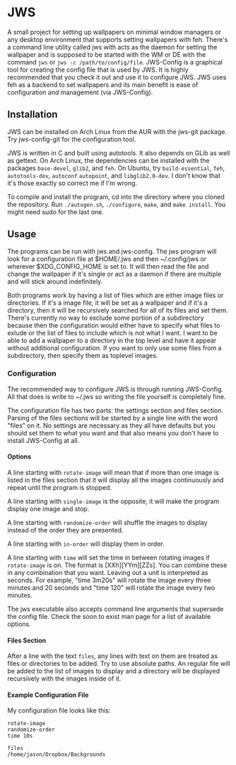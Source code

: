 # JWS
A small project for setting up wallpapers on minimal window managers or any
desktop environment that supports setting wallpapers with feh. There's a command
line utility called jws with acts as the daemon for setting the wallpaper and is
supposed to be started with the WM or DE with the command `jws` or `jws -c
/path/to/config/file`. JWS-Config is a graphical tool for creating the config
file that is used by JWS. It is highly recommended that you check it out and use
it to configure JWS. JWS uses feh as a backend to set wallpapers and its main
benefit is ease of configuration and management (via JWS-Config).

## Installation
JWS can be installed on Arch Linux from the AUR with the jws-git package. Try
jws-config-git for the configuration tool.

JWS is written in C and built using autotools. It also depends on GLib as well
as gettext. On Arch Linux, the dependencies can be installed with the packages
`base-devel`, `glib2`, and `feh`. On Ubuntu, try `build-essential`, `feh`,
`autotools-dev`, `autoconf` `autopoint`, and `libglib2.0-dev`. I don't know that
it's those exactly so correct me if I'm wrong.

To compile and install the program, cd into the directory where you cloned the
repository. Run `./autogen.sh`, `./configure`, `make`, and `make install`. You
might need sudo for the last one.

## Usage
The programs can be run with jws and jws-config. The jws program will look for a
configuration file at $HOME/.jws and then ~/.config/jws or wherever
$XDG_CONFIG_HOME is set to. It will then read the file and change the wallpaper
if it's single or act as a daemon if there are multiple and will stick around
indefinitely.

Both programs work by having a list of files which are either image files or
directories. If it's a image file, it will be set as a wallpaper and if it's a
directory, then it will be recursively searched for all of its files and set
them. There's currently no way to exclude some portion of a subdirectory because
then the configuration would either have to specify what files to exlude or the
list of files to include which is not what I want. I want to be able to add a
wallpaper to a directory in the top level and have it appear without additional
configuration. If you want to only use some files from a subdirectory, then
specify them as toplevel images.

### Configuration
The recommended way to configure JWS is through running JWS-Config. All that
does is write to ~/.jws so writing the file yourself is completely fine.

The configuration file has two parts: the settings section and files section.
Parsing of the files sections will be started by a single line with the word
"files" on it. No settings are necessary as they all have defaults but you
should set them to what you want and that also means you don't have to install
JWS-Config at all.

#### Options
A line starting with `rotate-image` will mean that if more than one image is
listed in the files section that it will display all the images continuously and
repeat until the program is stopped.

A line starting with `single-image` is the opposite, it will make the program
display one image and stop.

A line starting with `randomize-order` will shuffle the images to display
instead of the order they are presented.

A line starting with `in-order` will display them in order.

A line starting with `time` will set the time in between rotating images if
`rotate-image` is on. The format is \[XXh\]\[YYm\]\[ZZs\]. You can combine these
in any combination that you want. Leaving out a unit is interpreted as seconds.
For example, "time 3m20s" will rotate the image every three minutes and 20
seconds and "time 120" will rotate the image every two minutes.

The jws executable also accepts command line arguments that supersede the config
file. Check the soon to exist man page for a list of available options.

#### Files Section
After a line with the text `files`, any lines with text on them are treated as
files or directories to be added. Try to use absolute paths. An regular file
will be added to the list of images to display and a directory will be displayed
recursively with the images inside of it.

#### Example Configuration File
My configuration file looks like this:
```
rotate-image
randomize-order
time 10s

files
/home/jason/Dropbox/Backgrounds
```
